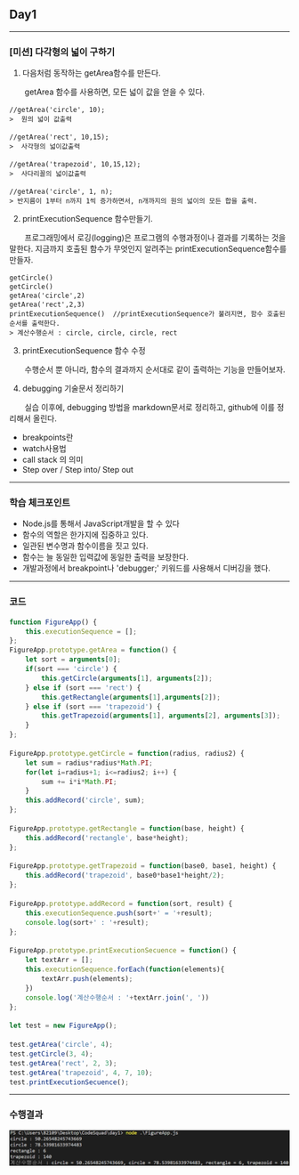 ## Day1

---

### [미션] 다각형의 넓이 구하기

1. 다음처럼 동작하는 getArea함수를 만든다.

&nbsp;&nbsp;&nbsp;&nbsp;&nbsp;&nbsp; getArea 함수를 사용하면, 모든 넓이 값을 얻을 수 있다.

```
//getArea('circle', 10);
>  원의 넓이 값출력

//getArea('rect', 10,15);
>  사각형의 넓이값출력

//getArea('trapezoid', 10,15,12);
>  사다리꼴의 넓이값출력

//getArea('circle', 1, n);
> 반지름이 1부터 n까지 1씩 증가하면서, n개까지의 원의 넓이의 모든 합을 출력. 
```
2. printExecutionSequence 함수만들기.

&nbsp;&nbsp;&nbsp;&nbsp;&nbsp;&nbsp; 프로그래밍에서 로깅(logging)은 프로그램의 수행과정이나 결과를 기록하는 것을 말한다.
지금까지 호출된 함수가 무엇인지 알려주는 printExecutionSequence함수를 만들자.
```
getCircle() 
getCircle() 
getArea('circle',2) 
getArea('rect',2,3) 
printExecutionSequence()  //printExecutionSequence가 불려지면, 함수 호출된 순서를 출력한다. 
> 계산수행순서 : circle, circle, circle, rect
```
3. printExecutionSequence 함수 수정

&nbsp;&nbsp;&nbsp;&nbsp;&nbsp;&nbsp; 수행순서 뿐 아니라, 함수의 결과까지 순서대로 같이 출력하는 기능을 만들어보자.

4. debugging 기술문서 정리하기

&nbsp;&nbsp;&nbsp;&nbsp;&nbsp;&nbsp; 실습 이후에, debugging 방법을 markdown문서로 정리하고, github에 이를 정리해서 올린다.

- breakpoints란
- watch사용법
- call stack 의 의미
- Step over / Step into/ Step out

---

### 학습 체크포인트
- Node.js를 통해서 JavaScript개발을 할 수 있다
- 함수의 역할은 한가지에 집중하고 있다.
- 일관된 변수명과 함수이름을 짓고 있다.
- 함수는 늘 동일한 입력값에 동일한 출력을 보장한다.
- 개발과정에서 breakpoint나 'debugger;' 키워드를 사용해서 디버깅을 했다.


---

### 코드

```javascript
function FigureApp() {
    this.executionSequence = [];
};
FigureApp.prototype.getArea = function() {
    let sort = arguments[0];
    if(sort === 'circle') {
        this.getCircle(arguments[1], arguments[2]);
    } else if (sort === 'rect') {
        this.getRectangle(arguments[1],arguments[2]);
    } else if (sort === 'trapezoid') {
        this.getTrapezoid(arguments[1], arguments[2], arguments[3]);
    }
};

FigureApp.prototype.getCircle = function(radius, radius2) {
    let sum = radius*radius*Math.PI;
    for(let i=radius+1; i<=radius2; i++) {
        sum += i*i*Math.PI;
    }
    this.addRecord('circle', sum);
};

FigureApp.prototype.getRectangle = function(base, height) {
    this.addRecord('rectangle', base*height);
};

FigureApp.prototype.getTrapezoid = function(base0, base1, height) {
    this.addRecord('trapezoid', base0*base1*height/2);
};

FigureApp.prototype.addRecord = function(sort, result) {
    this.executionSequence.push(sort+' = '+result);
    console.log(sort+' : '+result);
};

FigureApp.prototype.printExecutionSecuence = function() {
    let textArr = [];
    this.executionSequence.forEach(function(elements){
        textArr.push(elements);
    })
    console.log('계산수행순서 : '+textArr.join(', '))
};

let test = new FigureApp();

test.getArea('circle', 4);
test.getCircle(3, 4);
test.getArea('rect', 2, 3);
test.getArea('trapezoid', 4, 7, 10);
test.printExecutionSecuence();
```

---

### 수행결과

![image](Result.png)
